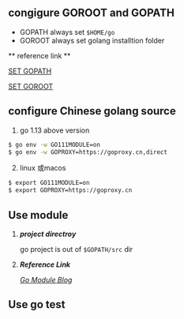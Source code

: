 ## congigure GOROOT and GOPATH


- GOPATH    always set `$HOME/go`  
- GOROOT    always set golang installtion folder

** reference link **

[SET GOPATH](https://github.com/golang/go/wiki/GOPATH)

[SET GOROOT](https://github.com/golang/go/wiki/MultipleGoRoots)


## configure Chinese golang source 

1. go 1.13 above version

```bash 
$ go env -w GO111MODULE=on
$ go env -w GOPROXY=https://goproxy.cn,direct
```

2. linux 或macos  

```bash
$ export GO111MODULE=on
$ export GOPROXY=https://goproxy.cn
```

## Use module  

1. ***project directroy***

    go project is out of `$GOPATH/src` dir 

2. ***Reference Link***

    [*Go Module Blog*](https://blog.golang.org/using-go-modules)


## Use go test 
